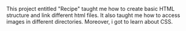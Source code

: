 
 This project entitled "Recipe" taught me how to create basic HTML structure and link different html files. It also taught me how to access images in different directories. Moreover, i got to learn about CSS.
